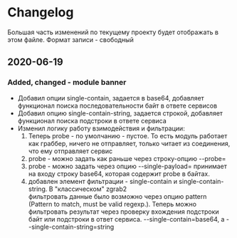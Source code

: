 # Changelog

Большая часть изменений по текущему проекту будет отображать в этом файле. Формат записи - свободный

## 2020-06-19
### Added, changed - module banner

- Добавил опции single-contain, задается в base64, добавляет функционал поиска 
последовательности байт в ответе сервисов
- Добавил опцию single-contain-string, задается строкой, добавляет функционал поиска 
подстроки в ответе сервиса
- Изменил логику работу взимодействия и фильтрации:
    1. Теперь probe - по умолчанию - пустое. То есть модуль работает как граббер, 
    ничего не отправляет,  только читает из соединения, что ему отправляет сервис
    2. probe - можно задать как раньше через строку-опцию --probe=
    3. probe - можно задать через опцию --single-payload= принимает на входу строку base64, 
    которая содержит probe в байтах.
    4. добавлен элемент фильтрации - single-contain и single-contain-string. В "классическом" zgrab2  
    фильтровать данные было возможно через опцию pattern (Pattern to match, must be valid regexp.).
    Теперь можно фильтровать результат через проверку вхождения подстроки байт или подстроки в ответ сервиса.
    --single-contain=base64, a --single-contain-string=string
    
    